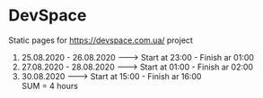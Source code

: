 # DevSpace
Static pages for https://devspace.com.ua/ project

1. 25.08.2020 - 26.08.2020 ---> Start at 23:00 - Finish ar 01:00
2. 27.08.2020 - 28.08.2020 ---> Start at 01:00 - Finish ar 02:00
3. 30.08.2020              ---> Start at 15:00 - Finish ar 16:00<br/>
SUM = 4 hours
